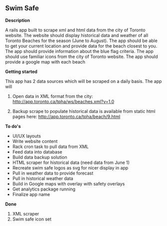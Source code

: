 ## Swim Safe

**Description**

A rails app built to scrape xml and html data from the city of Toronto website.  The website should display historical data and weather of all Toronto Beaches for the season (June to August).  The app should be able to get your current location and provide data for the beach closest to you.  The app should provide information about the blue flag criteria.  The app should use familiar icons from the city of Toronto website.  The app should provide a google map with each beach

**Getting started**

This app has 2 data sources which will be scraped on a daily basis.  The app will


1. Open data in XML format from the city: http://app.toronto.ca/tpha/ws/beaches.xml?v=1.0

2. Backup scrape to populate historical data is available from static html pages here:
http://app.toronto.ca/tpha/beach/9.html



**To do's**

* UI/UX layouts
* Write website content
* Rack cron task to pull data from XML
* Feed data into database
* Build data backup solution
* HTML scraper for historical data (need data from June 1)
* Recreate swim safe logos as svg for nicer display in app
* Pull in weather data to provide forecast
* Pull in historical weather data
* Build in Google maps with overlay with safety overlays
* Get analytics package running
* Finalize app name


**Done**

1. XML scraper
2. Swim safe icon set


